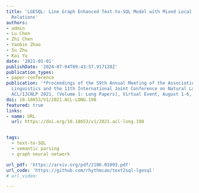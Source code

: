 ```yaml
---
title: 'LGESQL: Line Graph Enhanced Text-to-SQL Model with Mixed Local and Non-Local
  Relations'
authors:
- admin
- Lu Chen
- Zhi Chen
- Yanbin Zhao
- Su Zhu
- Kai Yu
date: '2021-01-01'
publishDate: '2024-07-04T09:43:57.917128Z'
publication_types:
- paper-conference
publication: '*Proceedings of the 59th Annual Meeting of the Association for Computational
  Linguistics and the 11th International Joint Conference on Natural Language Processing,
  ACL/IJCNLP 2021, (Volume 1: Long Papers), Virtual Event, August 1-6, 2021*'
doi: 10.18653/V1/2021.ACL-LONG.198
featured: true
links:
- name: URL
  url: https://doi.org/10.18653/v1/2021.acl-long.198


tags:
  - text-to-SQL
  - semantic parsing
  - graph neural network

url_pdf: 'https://arxiv.org/pdf/2106.01093.pdf'
url_code: 'https://github.com/rhythmcao/text2sql-lgesql'
# url_video:

---
```

